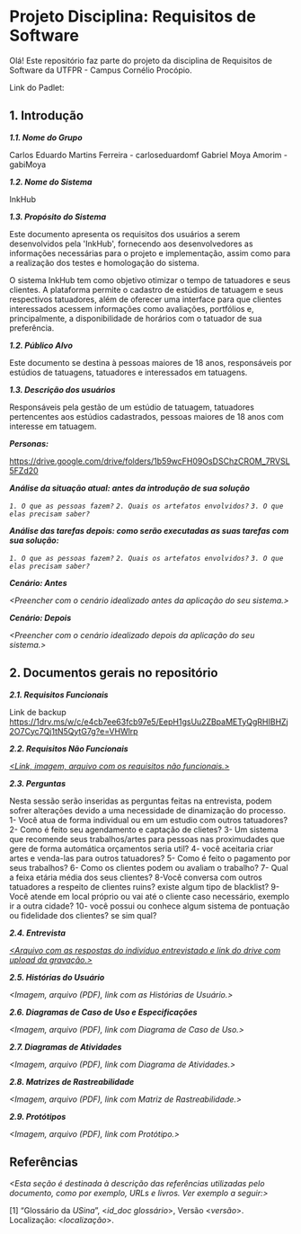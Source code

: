 
# Projeto Disciplina: Requisitos de Software

Olá! Este repositório faz parte do projeto da disciplina de Requisitos de Software da UTFPR - Campus Cornélio Procópio. 

Link do Padlet:

## 1. Introdução

***1.1.  Nome do Grupo***

Carlos Eduardo Martins Ferreira - carloseduardomf
Gabriel Moya Amorim - gabiMoya

***1.2.  Nome do Sistema***

InkHub

***1.3.  Propósito do Sistema***

Este documento apresenta os requisitos dos usuários a serem desenvolvidos pela 'InkHub', fornecendo aos desenvolvedores as informações necessárias para o projeto e implementação, assim como para a realização dos testes e homologação do sistema.

O sistema InkHub tem como objetivo otimizar o tempo de tatuadores e seus clientes. A plataforma permite o cadastro de estúdios de tatuagem e seus respectivos tatuadores, além de oferecer uma interface para que clientes interessados acessem informações como avaliações, portfólios e, principalmente, a disponibilidade de horários com o tatuador de sua preferência.

***1.2.  Público Alvo***

Este documento se destina à pessoas maiores de 18 anos, responsáveis por estúdios de tatuagens, tatuadores e interessados em tatuagens.

***1.3. Descrição dos usuários***

Responsáveis pela gestão de um estúdio de tatuagem, tatuadores pertencentes aos estúdios cadastrados, pessoas maiores de 18 anos com interesse em tatuagem.

***Personas:***

https://drive.google.com/drive/folders/1b59wcFH09OsDSChzCROM_7RVSL5FZd20

***Análise da situação atual: antes da introdução de sua solução***

*`1. O que as pessoas fazem?`*
*`2. Quais os artefatos envolvidos?`*
*`3. O que elas precisam saber?`*

***Análise das tarefas depois: como serão executadas as suas tarefas com sua solução:***

*`1. O que as pessoas fazem?`*
*`2. Quais os artefatos envolvidos?`*
*`3. O que elas precisam saber?`*

***Cenário: Antes***

*<Preencher com o cenário idealizado antes da aplicação do seu sistema.>*

***Cenário: Depois***

*<Preencher com o cenário idealizado depois da aplicação do seu sistema.>*

## 2. Documentos gerais no repositório

***2.1. Requisitos Funcionais***

Link de backup https://1drv.ms/w/c/e4cb7ee63fcb97e5/EepH1gsUu2ZBpaMETyQgRHIBHZj2O7Cyc7Qj1tN5QytG7g?e=VHWlrp

***2.2. Requisitos Não Funcionais***

[*<Link, imagem, arquivo com os requisitos não funcionais.>*](https://1drv.ms/w/c/e4cb7ee63fcb97e5/EeNkmnTm09ZNkyknuLy9JR4B-QWfoxXJQ2AzrfHLpqR4UA?e=sZOURb)

***2.3. Perguntas***


Nesta sessão serão inseridas as perguntas feitas na entrevista, podem sofrer alterações devido a  uma necessidade de dinamização do processo.
1- Você atua de forma individual ou em um estudio com outros tatuadores?
2- Como é feito seu agendamento e captação de clietes?
3- Um sistema que recomende seus trabalhos/artes para pessoas nas proximudades que gere de forma automática orçamentos seria util?
4- você aceitaria criar artes e venda-las para outros tatuadores?
5- Como é feito o pagamento por seus trabalhos?
6- Como os clientes podem ou avaliam o trabalho?
7- Qual a feixa etária média dos seus clientes?
8-Você conversa com outros tatuadores a respeito de clientes ruins? existe algum tipo de blacklist?
9-Você atende em local próprio ou vai até o cliente caso necessário, exemplo ir a outra cidade?
10- você possui ou conhece algum sistema de pontuação ou fidelidade dos clientes? se sim qual?

***2.4. Entrevista***

[*<Arquivo com as respostas do indivíduo entrevistado e link do drive com upload da gravação.>*](https://drive.google.com/file/d/1CgxrwmEbBrP_sdAaaWsniLJhp-kot6sS/view?usp=drive_link)


***2.5. Histórias do Usuário***

*<Imagem, arquivo (PDF), link com as Histórias de Usuário.>*

***2.6. Diagramas de Caso de Uso e Especificações***

*<Imagem, arquivo (PDF), link com Diagrama de Caso de Uso.>*

***2.7. Diagramas de Atividades***

*<Imagem, arquivo (PDF), link com Diagrama de Atividades.>*

***2.8. Matrizes de Rastreabilidade***

*<Imagem, arquivo (PDF), link com Matriz de Rastreabilidade.>*

***2.9. Protótipos***

*<Imagem, arquivo (PDF), link com Protótipo.>*

## Referências

*<Esta seção é destinada à descrição das referências utilizadas pelo documento, como por exemplo, URLs e livros. Ver exemplo a seguir:>*

[1] “Glossário da _USina_”, <_id_doc glossário_>, Versão <_versão_>. Localização: <_localização_>.
